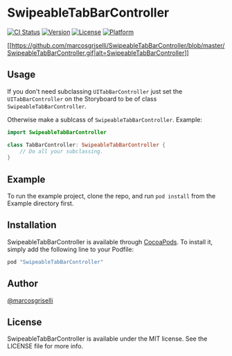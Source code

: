# SwipeableTabBarController

[![CI Status](http://img.shields.io/travis/marcosgriselli/SwipeableTabBarController.svg?style=flat)](https://travis-ci.org/marcosgriselli/SwipeableTabBarController)
[![Version](https://img.shields.io/cocoapods/v/SwipeableTabBarController.svg?style=flat)](http://cocoapods.org/pods/SwipeableTabBarController)
[![License](https://img.shields.io/cocoapods/l/SwipeableTabBarController.svg?style=flat)](http://cocoapods.org/pods/SwipeableTabBarController)
[![Platform](https://img.shields.io/cocoapods/p/SwipeableTabBarController.svg?style=flat)](http://cocoapods.org/pods/SwipeableTabBarController)

[[https://github.com/marcosgriselli/SwipeableTabBarController/blob/master/SwipeableTabBarController.gif|alt=SwipeableTabBarController]]

## Usage 

If you don't need subclassing `UITabBarController` just set the `UITabBarController` on the Storyboard to be of class `SwipeableTabBarController`.

Otherwise make a sublcass of `SwipeableTabBarController`. Example:

```swift
import SwipeableTabBarController

class TabBarController: SwipeableTabBarController {
    // Do all your subclassing.
}
```

## Example

To run the example project, clone the repo, and run `pod install` from the Example directory first.

## Installation

SwipeableTabBarController is available through [CocoaPods](http://cocoapods.org). To install
it, simply add the following line to your Podfile:

```ruby
pod "SwipeableTabBarController"
```

## Author

[@marcosgriselli](https://twitter.com/marcosgriselli) 

## License

SwipeableTabBarController is available under the MIT license. See the LICENSE file for more info.
